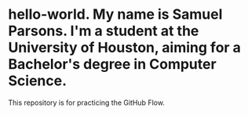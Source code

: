 # hello-world. My name is Samuel Parsons. I'm a student at the University of Houston, aiming for a Bachelor's degree in Computer Science.
This repository is for practicing the GitHub Flow.
